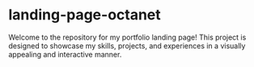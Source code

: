 # landing-page-octanet


Welcome to the repository for my portfolio landing page! This project is designed to showcase my skills, projects, and experiences in a visually appealing and interactive manner.
